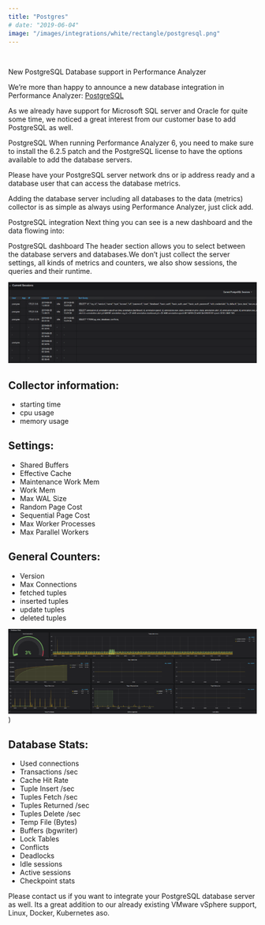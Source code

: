 ```yaml
---
title: "Postgres"
# date: "2019-06-04"
image: "/images/integrations/white/rectangle/postgresql.png"
---
```


 

<!-- ![Postgres](/images/integrations/white/rectangle/postgresql.png) -->



New PostgreSQL Database support in Performance Analyzer

We’re more than happy to announce a new database integration in Performance Analyzer: [PostgreSQL](https://www.postgresql.org/)

As we already have support for Microsoft SQL server and Oracle for quite some time, we noticed a great interest from our customer base to add PostgreSQL as well.

PostgreSQL
When running Performance Analyzer 6, you need to make sure to install the 6.2.5 patch and the PostgreSQL license to have the options available to add the database servers.

Please have your PostgreSQL server network dns or ip address ready and a database user that can access the database metrics.

Adding the database server including all databases to the data (metrics) collector is as simple as always using Performance Analyzer, just click add.

PostgreSQL integration
Next thing you can see is a new dashboard and the data flowing into:

PostgreSQL dashboard
The header section allows you to select between the database servers and databases.We don’t just collect the server settings, all kinds of metrics and counters, we also show sessions, the queries and their runtime.

![Postgre Sessions](/images/integrations/posts//session.png)

## Collector information:

* starting time
* cpu usage
* memory usage


## Settings:

* Shared Buffers
* Effective Cache
* Maintenance Work Mem
* Work Mem
* Max WAL Size
* Random Page Cost
* Sequential Page Cost
* Max Worker Processes
* Max Parallel Workers

## General Counters:

* Version
* Max Connections
* fetched tuples
* inserted tuples
* update tuples
* deleted tuples


![PostgreSQL database stats](/images/integrations/posts//stats.png))

## Database Stats:

* Used connections
* Transactions /sec
* Cache Hit Rate
* Tuple Insert /sec
* Tuples Fetch /sec
* Tuples Returned /sec
* Tuples Delete /sec
* Temp File (Bytes)
* Buffers (bgwriter)
* Lock Tables
* Conflicts
* Deadlocks
* Idle sessions
* Active sessions
* Checkpoint stats

Please contact us if you want to integrate your PostgreSQL database server as well. Its a great addition to our already existing VMware vSphere support, Linux, Docker, Kubernetes aso.